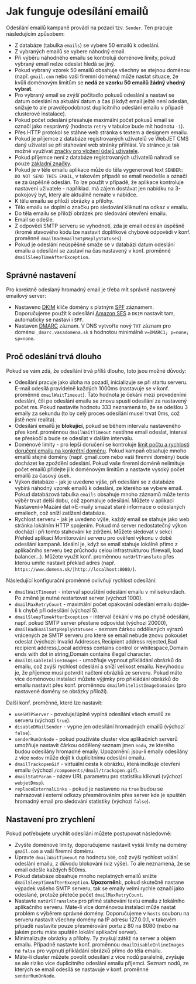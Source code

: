 # Jak funguje odesílání emailů

Odesílání emailů kampaně provádí na pozadí tzv. `Sender`. Ten pracuje následujícím způsobem:
- Z databáze (tabulka `emails`) se vybere 50 emailů k odeslání.
- Z vybraných emailů se vybere náhodný email.
- Při výběru náhodného emailu se kontrolují doménové limity, pokud vybraný email nelze odeslat hledá se jiný.
- Pokud vybraný vzorek 50 emailů obsahuje všechny se stejnou doménou (např. `gmail.com` nebo vaši firemní doménu) může nastat situace, že kvůli doménovým limitům se **nedá ze vzorku 50 emailů žádný vhodný vybrat**.
- Pro vybraný email se zvýší počítadlo pokusů odeslání a nastaví se datum odeslání na aktuální datum a čas (i když email ještě není odeslán, snižuje to ale pravděpodobnost duplicitního odeslání emailu v případě clusterové instalace).
- Pokud počet odeslání přesahuje maximální počet pokusů email se označí jako nesprávný (hodnota `retry` v tabulce bude mít hodnotu `-1`).
- Přes HTTP protokol se stáhne web stránka s textem a designem emailu.
- Pokud je příjemce z databáze registrovaných uživatelů ve WebJET CMS daný uživatel se při stahování web stránky přihlásí. Ve stránce je tak možné využívat [značky pro vložení údajů uživatele](../campaings/README.md#základní).
- Pokud příjemce není z databáze registrovaných uživatelů nahradí se pouze [základní značky](../campaings/README.md#základní).
- Pokud je v těle emailu aplikace může do těla vygenerovat text `SENDER: DO NOT SEND THIS EMAIL`, v takovém případě se email neodešle a označí se za úspěšně odeslán. To lze použít v případě, že aplikace kontroluje nastavení uživatele - například. má zájem dostávat jen nabídku na 3-pokojový byt, který ale aktuálně nemáte v nabídce.
- K tělu emailu se přiloží obrázky a přílohy.
- Tělo emailu se doplní o značku pro sledování kliknutí na odkaz v emailu.
- Do těla emailu se přiloží obrázek pro sledování otevření emailu.
- Email se odešle.
- Z odpovědi SMTP serveru se vyhodnotí, zda je email odeslán úspěšně (kromě stavového kódu lze nastavit doplňkové chybové odpovědi v konf. proměnné `dmailBadEmailSmtpReplyStatuses`)
- Pokud je odeslání neúspěšné smaže se v databázi datum odeslání emailu a odesílání se zastaví na čas nastavený v konf. proměnné `dmailSleepTimeAfterException`.

## Správné nastavení

Pro korektně odeslaný hromadný email je třeba mít správně nastavený emailový server:
- Nastaveno [DKIM](https://www.dkim.org) klíče domény s platným [SPF](https://sk.wikipedia.org/wiki/Sender_Policy_Framework) záznamem. Doporučujeme použít k odesílání [Amazon SES](../../../../install/config/README.md#nastavení-amazon-ses) a `DKIM` nastavit tam, automaticky se nastaví i `SPF`.
- Nastaven [DMARC](https://dmarc.org) záznam. V DNS vytvořte nový `TXT` záznam pro doménu `_dmarc.vasadomena.sk` s hodnotou minimálně `v=DMARC1; p=none; sp=none`.

## Proč odeslání trvá dlouho

Pokud se vám zdá, že odesílání trvá příliš dlouho, toto jsou možné důvody:
- Odesílání pracuje jako úloha na pozadí, inicializuje se při startu serveru. E-mail odesílá pravidelně každých 1000ms (nastavuje se v konf. proměnné `dmailWaitTimeout`). Tato hodnota je čekání mezi provedeními odeslání, čili po odeslání emailu se znovu spustí odesílání za nastavený počet ms. Pokud nastavíte hodnotu 333 neznamená to, že se odešlou 3 emaily za sekundu (to by celý proces odesílání musel trvat 0ms, což jistě není realita).
- Odesílání emailů je **blokující**, pokud se během intervalu nastaveného přes konf. proměnnou `dmailWaitTimeout` nestihne email odeslat, interval se přeskočí a bude se odesílat v dalším intervalu.
- Doménové limity - pro lepší doručení se kontroluje [limit počtu a rychlosti doručení emailu na konkrétní doménu](../domain-limits/README.md). Pokud kampaň obsahuje mnoho emailů stejné domény (např. gmail.com nebo vaší firemní domény) bude docházet ke zpoždění odeslání. Pokud vaše firemní doméně nelimituje počet emailů přidejte ji k doménovým limitům a nastavte vysoký počet emailů za časový úsek.
- Výkon databáze - jak je uvedeno výše, při odesílání se z databáze vybírá náhodný vzorek emailů k odeslání, ze kterého se vybere email. Pokud databázová tabulka `emails` obsahuje mnoho záznamů může tento výběr trvat delší dobu, což zpomaluje odesílání. Můžete v aplikaci Nastavení->Mazání dat->E-maily smazat staré informace o odeslaných emailech, což sníží zatížení databáze.
- Rychlost serveru - jak je uvedeno výše, každý email se stahuje jako web stránka lokálním HTTP spojením. Pokud má server nedostatečný výkon dochází i při tomto stahování ke zdržení. Můžete sledovat v sekci Přehled aplikaci Monitorování serveru pro ověření výkonu v době odesílání kampaně. Ideální je, když se email stahuje lokálně přímo z aplikačního serveru bez průchodu celou infrastrukturou (firewall, load balancer...). Můžete využít konf. proměnnou `natUrlTranslate` přes kterou umíte nastavit překlad adres (např. `https://www.domena.sk/|http://localhost:8080/`).

Následující konfigurační proměnné ovlivňují rychlost odesílání:
- `dmailWaitTimeout` - interval spouštění odeslání emailu v milisekundách. Po změně je nutné restartovat server (výchozí 1000).
- `dmailMaxRetryCount` - maximální počet opakování odeslání emailu dojde-li k chybě při odesílání (výchozí 5).
- `dmailSleepTimeAfterException` - interval čekání v ms po chybě odesílání, např. pokud SMTP server přestane odpovídat (výchozí 20000),
- `dmailBadEmailSmtpReplyStatuses` - seznam čárkou oddělených výrazů vrácených ze SMTP serveru pro které se email nebude znovu pokoušet odeslat (výchozí: Invalid Addresses,Recipient address rejected,Bad recipient address,Local address contains control or whitespace,Domain ends with dot in string,Domain contains illegal character.
- `dmailDisableInlineImages` - umožňuje vypnout přikládání obrázků do emailu, což zvýší rychlost odeslání a sníží velikost emailu. Nevýhodou je, že příjemce musí potvrdit načtení obrázků ze serveru. Pokud máte více doménovou instalaci můžete výjimky pro přikládání obrázků do emailu nastavit přes konf. proměnnou `dmailWhitelistImageDomains` (pro nastavené domény se obrázky přiloží).

Další konf. proměnné, které lze nastavit:
- `useSMTPServer` - povoluje/úplně vypíná odesílání všech emailů ze serveru (výchozí `true`).
- `disableDMailSender` - vypne jen odesílání hromadných emailů (výchozí `false`).
- `senderRunOnNode` - pokud používáte cluster více aplikačních serverů umožňuje nastavit čárkou oddělený seznam jmen `nodu`, ze kterého budou odesílány hromadné emaily. Upozornění: jsou-li emaily odesílány z více `nodov` může dojít k duplicitnímu odeslání emailu.
- `dmailTrackopenGif` - virtuální cesta k obrázku, která indikuje otevření emailu (výchozí `/components/dmail/trackopen.gif`).
- `dmailStatParam` - název URL parametru pro statistiku kliknutí (výchozí `webjetDmsp`).
- `replaceExternalLinks` - pokud je nastaveno na `true` budou se nahrazovat i externí odkazy přesměrováním přes server kde je spuštěn hromadný email pro sledování statistiky (výchozí `false`).

## Nastavení pro zrychlení

Pokud potřebujete urychlit odesílání můžete postupovat následovně:
- Zvyšte doménové limity, doporučujeme nastavit vyšší limity na domény `gmail.com` a vaši firemní doménu.
- Upravte `dmailWaitTimeout` na hodnotu `500`, což zvýší rychlost volání odeslání emailu, z důvodu blokování (viz výše). To ale neznamená, že se email odešle každých 500ms.
- Pokud databáze obsahuje mnoho neplatných emailů snižte `dmailSleepTimeAfterException`. **Upozornění:**, pokud skutečně nastane výpadek vašeho SMTP serveru, tak se emaily velmi rychle označí jako odeslané, protože přeteče počet `dmailMaxRetryCount`.
- Nastavte `natUrlTranslate` pro přímé stahování textu emailu z lokálního aplikačního serveru. Máte-li více doménovou instalaci může nastat problém s výběrem správné domény. Doporučujeme v `hosts` souboru na serveru nastavit všechny domény na IP adresu 127.0.0.1, v takovém případě nastavíte pouze přesměrování portu z 80 na 8080 (nebo na jakém portu máte spuštěn lokální aplikační server).
- Minimalizujte obrázky a přílohy. Ty zvyšují zátěž na server a objem emailu. Případně nastavte konf. proměnnou `dmailDisableInlineImages` na `false` pro vypnutí přikládání obrázků přímo do těla emailu.
- Máte-li cluster můžete povolit odesílání z více nodů paralelně, zvyšuje se ale riziko více duplicitního odeslání emailu příjemci. Seznam nodů, ze kterých se email odesílá se nastavuje v konf. proměnné `senderRunOnNode`.
